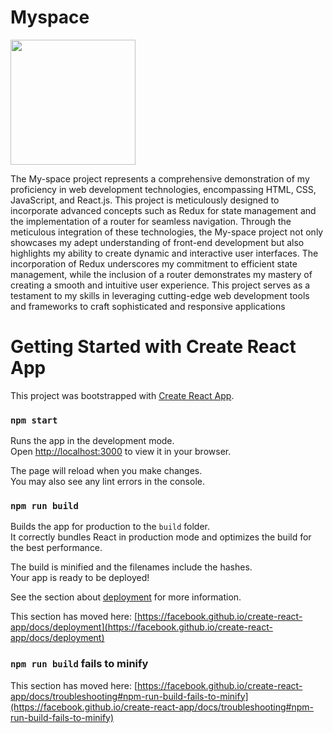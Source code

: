 # Myspace
<img src="[http://....jpg](https://github.com/ShamHajeri/ms-react/assets/105161301/76293fa2-29b5-4e54-9c39-77eb2c4ab54b)" width="200" height="200" />

The My-space project represents a comprehensive demonstration of my proficiency in web development technologies, encompassing HTML, CSS, JavaScript, and React.js. This project is meticulously designed to incorporate advanced concepts such as Redux for state management and the implementation of a router for seamless navigation. Through the meticulous integration of these technologies, the My-space project not only showcases my adept understanding of front-end development but also highlights my ability to create dynamic and interactive user interfaces. The incorporation of Redux underscores my commitment to efficient state management, while the inclusion of a router demonstrates my mastery of creating a smooth and intuitive user experience. This project serves as a testament to my skills in leveraging cutting-edge web development tools and frameworks to craft sophisticated and responsive applications

# Getting Started with Create React App

This project was bootstrapped with [Create React App](https://github.com/facebook/create-react-app).

### `npm start`

Runs the app in the development mode.\
Open [http://localhost:3000](http://localhost:3000) to view it in your browser.

The page will reload when you make changes.\
You may also see any lint errors in the console.

### `npm run build`

Builds the app for production to the `build` folder.\
It correctly bundles React in production mode and optimizes the build for the best performance.

The build is minified and the filenames include the hashes.\
Your app is ready to be deployed!

See the section about [deployment](https://facebook.github.io/create-react-app/docs/deployment) for more information.


This section has moved here: [https://facebook.github.io/create-react-app/docs/deployment](https://facebook.github.io/create-react-app/docs/deployment)

### `npm run build` fails to minify

This section has moved here: [https://facebook.github.io/create-react-app/docs/troubleshooting#npm-run-build-fails-to-minify](https://facebook.github.io/create-react-app/docs/troubleshooting#npm-run-build-fails-to-minify)

